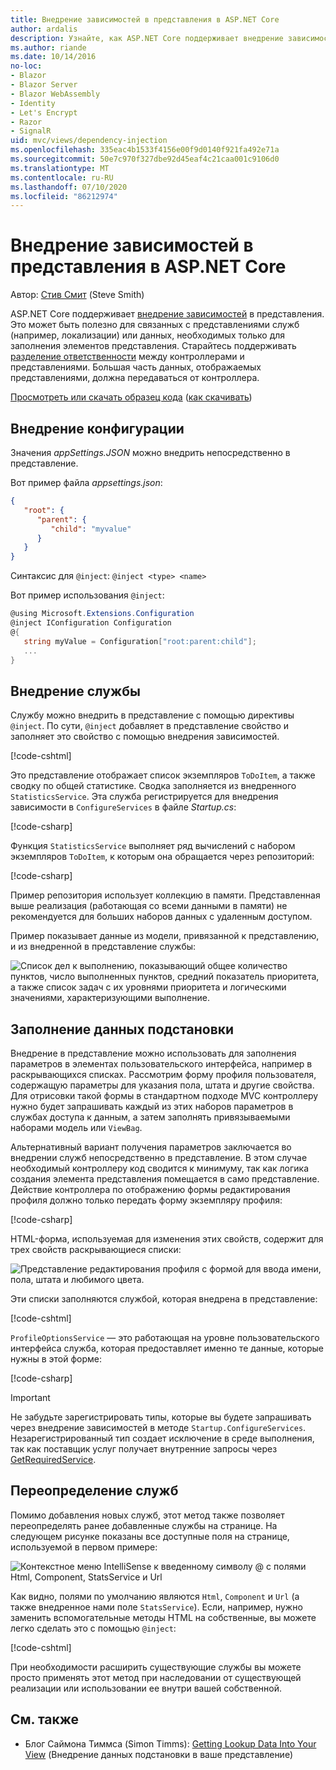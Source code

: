 ```yaml
---
title: Внедрение зависимостей в представления в ASP.NET Core
author: ardalis
description: Узнайте, как ASP.NET Core поддерживает внедрение зависимостей в представления MVC.
ms.author: riande
ms.date: 10/14/2016
no-loc:
- Blazor
- Blazor Server
- Blazor WebAssembly
- Identity
- Let's Encrypt
- Razor
- SignalR
uid: mvc/views/dependency-injection
ms.openlocfilehash: 335eac4b1533f4156e00f9d0140f921fa492e71a
ms.sourcegitcommit: 50e7c970f327dbe92d45eaf4c21caa001c9106d0
ms.translationtype: MT
ms.contentlocale: ru-RU
ms.lasthandoff: 07/10/2020
ms.locfileid: "86212974"
---
```

# <a name="dependency-injection-into-views-in-aspnet-core"></a>Внедрение зависимостей в представления в ASP.NET Core

Автор: [Стив Смит](https://ardalis.com/) (Steve Smith)

ASP.NET Core поддерживает [внедрение зависимостей](xref:fundamentals/dependency-injection) в представления. Это может быть полезно для связанных с представлениями служб (например, локализации) или данных, необходимых только для заполнения элементов представления. Старайтесь поддерживать [разделение ответственности](/dotnet/standard/modern-web-apps-azure-architecture/architectural-principles#separation-of-concerns) между контроллерами и представлениями. Большая часть данных, отображаемых представлениями, должна передаваться от контроллера.

[Просмотреть или скачать образец кода](https://github.com/dotnet/AspNetCore.Docs/tree/master/aspnetcore/mvc/views/dependency-injection/sample) ([как скачивать](xref:index#how-to-download-a-sample))

## <a name="configuration-injection"></a>Внедрение конфигурации

Значения *appSettings.JSON* можно внедрить непосредственно в представление.

Вот пример файла *appsettings.json*:

```json
{
   "root": {
      "parent": {
         "child": "myvalue"
      }
   }
}
```

Синтаксис для `@inject`: `@inject <type> <name>`

Вот пример использования `@inject`:

```csharp
@using Microsoft.Extensions.Configuration
@inject IConfiguration Configuration
@{
   string myValue = Configuration["root:parent:child"];
   ...
}
```

## <a name="service-injection"></a>Внедрение службы

Службу можно внедрить в представление с помощью директивы `@inject`. По сути, `@inject` добавляет в представление свойство и заполняет это свойство с помощью внедрения зависимостей.

[!code-cshtml[](../../mvc/views/dependency-injection/sample/src/ViewInjectSample/Views/ToDo/Index.cshtml?highlight=4,5,15,16,17)]

Это представление отображает список экземпляров `ToDoItem`, а также сводку по общей статистике. Сводка заполняется из внедренного `StatisticsService`. Эта служба регистрируется для внедрения зависимости в `ConfigureServices` в файле *Startup.cs*:

[!code-csharp[](../../mvc/views/dependency-injection/sample/src/ViewInjectSample/Startup.cs?highlight=6,7&range=15-22)]

Функция `StatisticsService` выполняет ряд вычислений с набором экземпляров `ToDoItem`, к которым она обращается через репозиторий:

[!code-csharp[](../../mvc/views/dependency-injection/sample/src/ViewInjectSample/Model/Services/StatisticsService.cs?highlight=15,20,25)]

Пример репозитория использует коллекцию в памяти. Представленная выше реализация (работающая со всеми данными в памяти) не рекомендуется для больших наборов данных с удаленным доступом.

Пример показывает данные из модели, привязанной к представлению, и из внедренной в представление службы:

![Список дел к выполнению, показывающий общее количество пунктов, число выполненных пунктов, средний показатель приоритета, а также список задач с их уровнями приоритета и логическими значениями, характеризующими выполнение.](dependency-injection/_static/screenshot.png)

## <a name="populating-lookup-data"></a>Заполнение данных подстановки

Внедрение в представление можно использовать для заполнения параметров в элементах пользовательского интерфейса, например в раскрывающихся списках. Рассмотрим форму профиля пользователя, содержащую параметры для указания пола, штата и другие свойства. Для отрисовки такой формы в стандартном подходе MVC контроллеру нужно будет запрашивать каждый из этих наборов параметров в службах доступа к данным, а затем заполнять привязываемыми наборами модель или `ViewBag`.

Альтернативный вариант получения параметров заключается во внедрении служб непосредственно в представление. В этом случае необходимый контроллеру код сводится к минимуму, так как логика создания элемента представления помещается в само представление. Действие контроллера по отображению формы редактирования профиля должно только передать форму экземпляру профиля:

[!code-csharp[](../../mvc/views/dependency-injection/sample/src/ViewInjectSample/Controllers/ProfileController.cs?highlight=9,19)]

HTML-форма, используемая для изменения этих свойств, содержит для трех свойств раскрывающиеся списки:

![Представление редактирования профиля с формой для ввода имени, пола, штата и любимого цвета.](dependency-injection/_static/updateprofile.png)

Эти списки заполняются службой, которая внедрена в представление:

[!code-cshtml[](../../mvc/views/dependency-injection/sample/src/ViewInjectSample/Views/Profile/Index.cshtml?highlight=4,16,17,21,22,26,27)]

`ProfileOptionsService` — это работающая на уровне пользовательского интерфейса служба, которая предоставляет именно те данные, которые нужны в этой форме:

[!code-csharp[](../../mvc/views/dependency-injection/sample/src/ViewInjectSample/Model/Services/ProfileOptionsService.cs?highlight=7,13,24)]

> [!IMPORTANT]
> Не забудьте зарегистрировать типы, которые вы будете запрашивать через внедрение зависимостей в методе `Startup.ConfigureServices`. Незарегистрированный тип создает исключение в среде выполнения, так как поставщик услуг получает внутренние запросы через [GetRequiredService](/dotnet/api/microsoft.extensions.dependencyinjection.serviceproviderserviceextensions.getrequiredservice).

## <a name="overriding-services"></a>Переопределение служб

Помимо добавления новых служб, этот метод также позволяет переопределять ранее добавленные службы на странице. На следующем рисунке показаны все доступные поля на странице, используемой в первом примере:

![Контекстное меню IntelliSense к введенному символу @ с полями Html, Component, StatsService и Url](dependency-injection/_static/razor-fields.png)

Как видно, полями по умолчанию являются `Html`, `Component` и `Url` (а также внедренное нами поле `StatsService`). Если, например, нужно заменить вспомогательные методы HTML на собственные, вы можете легко сделать это с помощью `@inject`:

[!code-cshtml[](../../mvc/views/dependency-injection/sample/src/ViewInjectSample/Views/Helper/Index.cshtml?highlight=3,11)]

При необходимости расширить существующие службы вы можете просто применять этот метод при наследовании от существующей реализации или использовании ее внутри вашей собственной.

## <a name="see-also"></a>См. также

* Блог Саймона Тиммса (Simon Timms): [Getting Lookup Data Into Your View](https://blog.simontimms.com/2015/06/09/getting-lookup-data-into-you-view/) (Внедрение данных подстановки в ваше представление)
